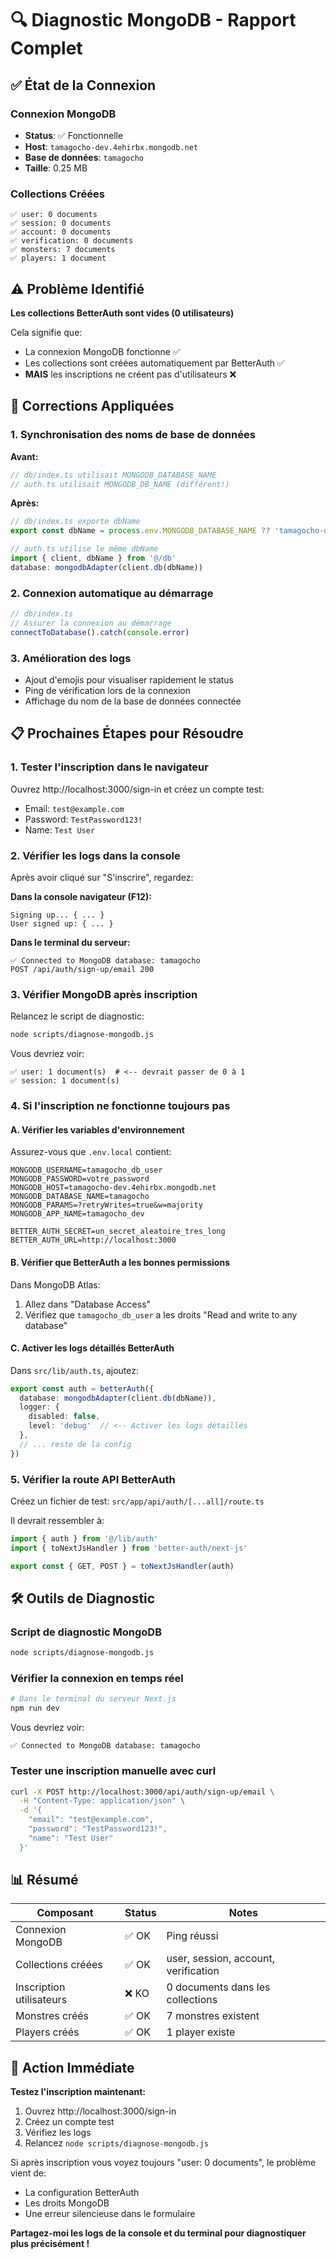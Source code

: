 # 🔍 Diagnostic MongoDB - Rapport Complet

## ✅ État de la Connexion

### Connexion MongoDB
- **Status**: ✅ Fonctionnelle
- **Host**: `tamagocho-dev.4ehirbx.mongodb.net`
- **Base de données**: `tamagocho`
- **Taille**: 0.25 MB

### Collections Créées
```
✅ user: 0 documents
✅ session: 0 documents  
✅ account: 0 documents
✅ verification: 0 documents
✅ monsters: 7 documents
✅ players: 1 document
```

## ⚠️ Problème Identifié

**Les collections BetterAuth sont vides (0 utilisateurs)**

Cela signifie que:
- La connexion MongoDB fonctionne ✅
- Les collections sont créées automatiquement par BetterAuth ✅
- **MAIS** les inscriptions ne créent pas d'utilisateurs ❌

## 🔧 Corrections Appliquées

### 1. Synchronisation des noms de base de données
**Avant:**
```typescript
// db/index.ts utilisait MONGODB_DATABASE_NAME
// auth.ts utilisait MONGODB_DB_NAME (différent!)
```

**Après:**
```typescript
// db/index.ts exporte dbName
export const dbName = process.env.MONGODB_DATABASE_NAME ?? 'tamagocho-db'

// auth.ts utilise le même dbName  
import { client, dbName } from '@/db'
database: mongodbAdapter(client.db(dbName))
```

### 2. Connexion automatique au démarrage
```typescript
// db/index.ts
// Assurer la connexion au démarrage
connectToDatabase().catch(console.error)
```

### 3. Amélioration des logs
- Ajout d'emojis pour visualiser rapidement le status
- Ping de vérification lors de la connexion
- Affichage du nom de la base de données connectée

## 📋 Prochaines Étapes pour Résoudre

### 1. Tester l'inscription dans le navigateur

Ouvrez http://localhost:3000/sign-in et créez un compte test:
- Email: `test@example.com`
- Password: `TestPassword123!`
- Name: `Test User`

### 2. Vérifier les logs dans la console

Après avoir cliqué sur "S'inscrire", regardez:

**Dans la console navigateur (F12):**
```
Signing up... { ... }
User signed up: { ... }
```

**Dans le terminal du serveur:**
```
✅ Connected to MongoDB database: tamagocho
POST /api/auth/sign-up/email 200
```

### 3. Vérifier MongoDB après inscription

Relancez le script de diagnostic:
```bash
node scripts/diagnose-mongodb.js
```

Vous devriez voir:
```
✅ user: 1 document(s)  # <-- devrait passer de 0 à 1
✅ session: 1 document(s)
```

### 4. Si l'inscription ne fonctionne toujours pas

#### A. Vérifier les variables d'environnement

Assurez-vous que `.env.local` contient:
```env
MONGODB_USERNAME=tamagocho_db_user
MONGODB_PASSWORD=votre_password
MONGODB_HOST=tamagocho-dev.4ehirbx.mongodb.net
MONGODB_DATABASE_NAME=tamagocho
MONGODB_PARAMS=?retryWrites=true&w=majority
MONGODB_APP_NAME=tamagocho_dev

BETTER_AUTH_SECRET=un_secret_aleatoire_tres_long
BETTER_AUTH_URL=http://localhost:3000
```

#### B. Vérifier que BetterAuth a les bonnes permissions

Dans MongoDB Atlas:
1. Allez dans "Database Access"
2. Vérifiez que `tamagocho_db_user` a les droits "Read and write to any database"

#### C. Activer les logs détaillés BetterAuth

Dans `src/lib/auth.ts`, ajoutez:
```typescript
export const auth = betterAuth({
  database: mongodbAdapter(client.db(dbName)),
  logger: {
    disabled: false,
    level: 'debug'  // <-- Activer les logs détaillés
  },
  // ... reste de la config
})
```

### 5. Vérifier la route API BetterAuth

Créez un fichier de test: `src/app/api/auth/[...all]/route.ts`

Il devrait ressembler à:
```typescript
import { auth } from '@/lib/auth'
import { toNextJsHandler } from 'better-auth/next-js'

export const { GET, POST } = toNextJsHandler(auth)
```

## 🛠️ Outils de Diagnostic

### Script de diagnostic MongoDB
```bash
node scripts/diagnose-mongodb.js
```

### Vérifier la connexion en temps réel
```bash
# Dans le terminal du serveur Next.js
npm run dev
```

Vous devriez voir:
```
✅ Connected to MongoDB database: tamagocho
```

### Tester une inscription manuelle avec curl
```bash
curl -X POST http://localhost:3000/api/auth/sign-up/email \
  -H "Content-Type: application/json" \
  -d '{
    "email": "test@example.com",
    "password": "TestPassword123!",
    "name": "Test User"
  }'
```

## 📊 Résumé

| Composant | Status | Notes |
|-----------|--------|-------|
| Connexion MongoDB | ✅ OK | Ping réussi |
| Collections créées | ✅ OK | user, session, account, verification |
| Inscription utilisateurs | ❌ KO | 0 documents dans les collections |
| Monstres créés | ✅ OK | 7 monstres existent |
| Players créés | ✅ OK | 1 player existe |

## 🎯 Action Immédiate

**Testez l'inscription maintenant:**
1. Ouvrez http://localhost:3000/sign-in
2. Créez un compte test
3. Vérifiez les logs
4. Relancez `node scripts/diagnose-mongodb.js`

Si après inscription vous voyez toujours "user: 0 documents", le problème vient de:
- La configuration BetterAuth
- Les droits MongoDB
- Une erreur silencieuse dans le formulaire

**Partagez-moi les logs de la console et du terminal pour diagnostiquer plus précisément !**
